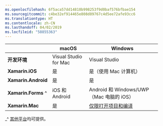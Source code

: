 ```yaml
---
ms.openlocfilehash: 6f5aca57dd14810b998253f9d0baf576bfbae154
ms.sourcegitcommit: c4be32ef914465e808d89767c4d5ee72afe93cc6
ms.translationtype: HT
ms.contentlocale: zh-CN
ms.lasthandoff: 04/02/2019
ms.locfileid: "58855363"
---
```

||macOS|Windows|
|---|---|---|
|**开发环境**|Visual Studio for Mac|Visual Studio|
|**Xamarin.iOS**|是|是（使用 Mac 计算机）|
|**Xamarin.Android**|是|是|
|**Xamarin.Forms** ^|iOS 和 Android|Android 和 Windows/UWP（Mac 电脑的 iOS）|
|**Xamarin.Mac**|是|[仅限打开项目和编译](https://developer.xamarin.com/releases/vs/xamarin.vs_4/xamarin.vs_4.2/#Xamarin.Mac_minimum_support.)|

_^ [其他平台](https://github.com/xamarin/Xamarin.Forms/wiki/Platform-Support)均可提供。
